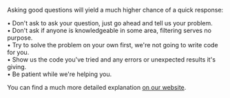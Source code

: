 Asking good questions will yield a much higher chance of a quick response:

• Don't ask to ask your question, just go ahead and tell us your problem.  
• Don't ask if anyone is knowledgeable in some area, filtering serves no purpose.  
• Try to solve the problem on your own first, we're not going to write code for you.  
• Show us the code you've tried and any errors or unexpected results it's giving.  
• Be patient while we're helping you.

You can find a much more detailed explanation [on our website](https://pythondiscord.com/pages/asking-good-questions/).
